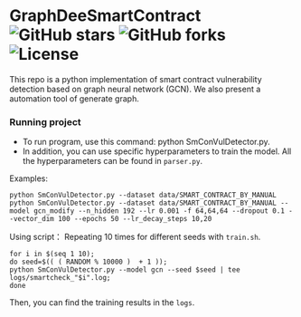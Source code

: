 # GraphDeeSmartContract ![GitHub stars](https://img.shields.io/github/stars/Messi-Q/GraphDeeSmartContract.svg?style=plastic) ![GitHub forks](https://img.shields.io/github/forks/Messi-Q/GraphDeeSmartContract.svg?color=blue&style=plastic) ![License](https://img.shields.io/github/license/Messi-Q/GraphDeeSmartContract.svg?color=blue&style=plastic)

This repo is a python implementation of smart contract vulnerability detection based on graph neural network (GCN). 
We also present a automation tool of generate graph.

### Running project
* To run program, use this command: python SmConVulDetector.py.
* In addition, you can use specific hyperparameters to train the model. All the hyperparameters can be found in `parser.py`.

Examples:
```shell
python SmConVulDetector.py --dataset data/SMART_CONTRACT_BY_MANUAL
python SmConVulDetector.py --dataset data/SMART_CONTRACT_BY_MANUAL --model gcn_modify --n_hidden 192 --lr 0.001 -f 64,64,64 --dropout 0.1 --vector_dim 100 --epochs 50 --lr_decay_steps 10,20 
```

Using script：
Repeating 10 times for different seeds with `train.sh`.
```shell
for i in $(seq 1 10);
do seed=$(( ( RANDOM % 10000 )  + 1 ));
python SmConVulDetector.py --model gcn --seed $seed | tee logs/smartcheck_"$i".log;
done
```
Then, you can find the training results in the `logs`.

